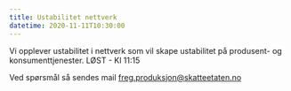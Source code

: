 ```yaml
---
title: Ustabilitet nettverk
datetime: 2020-11-11T10:30:00
---
```

Vi opplever ustabilitet i nettverk som vil skape ustabilitet på produsent- og konsumenttjenester.
LØST - Kl 11:15

Ved spørsmål så sendes mail freg.produksjon@skatteetaten.no
